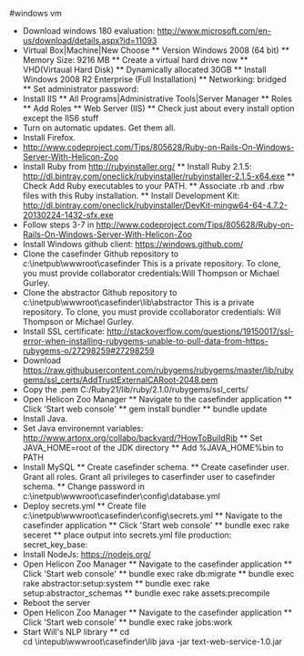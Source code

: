 #windows vm
* Download windows 180 evaluation:  http://www.microsoft.com/en-us/download/details.aspx?id=11093
* Virtual Box|Machine|New Choose
** Version Windows 2008 (64 bit)
** Memory Size: 9216 MB
** Create a virtual hard drive now
** VHD(Virtaual Hard Disk)
** Dynamically allocated 30GB
** Install Windows 2008 R2 Enterprise (Full Installation)
** Networking: bridged
** Set administrator password:
* Install IIS
** All Programs|Administrative Tools|Server Manager
** Roles
** Add Roles
** Web Server (IIS)
** Check just about every install option except the IIS6 stuff
* Turn on automatic updates.  Get them all.
* Install Firefox.
* http://www.codeproject.com/Tips/805628/Ruby-on-Rails-On-Windows-Server-With-Helicon-Zoo
* Install Ruby from http://rubyinstaller.org/
** Install Ruby 2.1.5: http://dl.bintray.com/oneclick/rubyinstaller/rubyinstaller-2.1.5-x64.exe
** Check Add Ruby executables to your PATH.
** Associate .rb and .rbw files with this Ruby installation.
** Install Development Kit: http://dl.bintray.com/oneclick/rubyinstaller/DevKit-mingw64-64-4.7.2-20130224-1432-sfx.exe
* Follow steps 3-7 in http://www.codeproject.com/Tips/805628/Ruby-on-Rails-On-Windows-Server-With-Helicon-Zoo
* Install Windows github client: https://windows.github.com/
* Clone the casefinder Github repository to c:\inetpub\wwwroot\casefinder  This is a private repository.  To clone, you must provide collaborator credentials:Will Thompson or Michael Gurley.
* Clone the abstractor Github repository to c:\inetpub\wwwroot\casefinder\lib\abstractor This is a private repository.  To clone, you must provide ccollaborator credentials: Will Thompson or Michael Gurley.
* Install SSL certificate: http://stackoverflow.com/questions/19150017/ssl-error-when-installing-rubygems-unable-to-pull-data-from-https-rubygems-o/27298259#27298259
* Download https://raw.githubusercontent.com/rubygems/rubygems/master/lib/rubygems/ssl_certs/AddTrustExternalCARoot-2048.pem
* Copy the .pem C:/Ruby21/lib/ruby/2.1.0/rubygems/ssl_certs/
* Open Helicon Zoo Manager
** Navigate to the casefinder application
** Click 'Start web console'
** gem install bundler
** bundle update
* Install Java.
* Set Java environemnt variables: http://www.artonx.org/collabo/backyard/?HowToBuildRjb
** Set JAVA_HOME=root of the JDK directory
** Add %JAVA_HOME%bin to PATH
* Install MySQL
** Create casefinder schema.
** Create casefinder user.  Grant all roles.  Grant all privileges to caserfinder user to casefinder schema.
**  Change password in c:\inetpub\wwwroot\casefinder\config\database.yml
* Deploy secrets.yml
** Create file c:\inetpub\wwwroot\casefinder\config\secrets.yml
** Navigate to the casefinder application
** Click 'Start web console'
** bundle exec rake seceret
** place output into secrets.yml file
  production:
    secret_key_base:
* Install NodeJs: https://nodejs.org/
* Open Helicon Zoo Manager
** Navigate to the casefinder application
** Click 'Start web console'
** bundle exec rake db:migrate
** bundle exec rake abstractor:setup:system
** bundle exec rake setup:abstractor_schemas
** bundle exec rake assets:precompile
* Reboot the server
* Open Helicon Zoo Manager
** Navigate to the casefinder application
** Click 'Start web console'
** bundle exec rake jobs:work
* Start Will's NLP library
** cd \
   cd \intepub\wwwroot\casefinder\lib
   java -jar text-web-service-1.0.jar